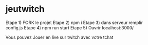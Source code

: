 # jeutwitch

Etape 1) FORK le projet
Etape 2) npm i
Etape 3) dans serveur remplir config.js
Etape 4) npm run start
Etape 5) Ouvrir localhost:3000/

Vous pouvez Jouer en live sur twitch avec votre tchat
